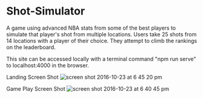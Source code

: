 # Shot-Simulator
A game using advanced NBA stats from some of the best players to simulate that player's shot from multiple locations.
Users take 25 shots from 14 locations with a player of their choice. They attempt to climb the rankings on the leaderboard.

This site can be accessed locally with a terminal command "npm run serve" to localhost:4000 in the browser.

Landing Screen Shot
![screen shot 2016-10-23 at 6 45 20 pm](https://cloud.githubusercontent.com/assets/21043184/20110279/a292a9e6-a598-11e6-86b2-b41ffb950372.png)

Game Play Screen Shot
![screen shot 2016-10-23 at 6 40 45 pm](https://cloud.githubusercontent.com/assets/21043184/20110311/c6718dbe-a598-11e6-8f7c-e64535fa30cd.png)
